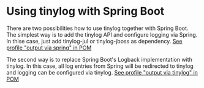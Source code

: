 # Using tinylog with Spring Boot

There are two possibilities how to use tinylog together with Spring Boot. The simplest way is to add the tinylog API and configure logging via Spring. In thise case, just add tinylog-jul or tinylog-jboss as dependency. [See profile "output via spring" in POM](https://github.com/pmwmedia/tinylog-spring-boot-example/blob/master/pom.xml#L22-39)

The second way is to replace Spring Boot's Logback implementation with tinylog. In this case, all log entries from Spring will be redirected to tinylog and logging can be configured via tinylog. [See profile "output via tinylog" in POM](https://github.com/pmwmedia/tinylog-spring-boot-example/blob/master/pom.xml#L41-88)